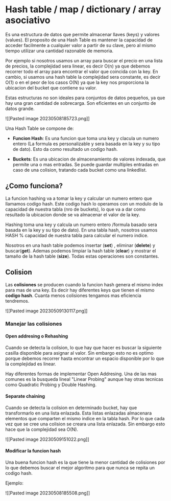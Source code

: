 # Hash table / map / dictionary / array asociativo

Es una estructura de datos que permite almacenar llaves (keys) y valores (values). El proposito de una Hash Table es mantener la capacidad de acceder facilmente a cualquier valor a  partir de su clave, pero al mismo tiempo utilizar una cantidad razonable de memoria.

Por ejemplo si nosotros usamos un array para buscar el precio en una lista de precios, la complejidad sera linear, es decir O(n) ya que debemos recorrer todo el array para encontrar el valor que coincida con la key. En cambio, si usamos una hash table la complejidad sera constante, es decir O(1) o en el peor de los casos O(N) ya que la key nos proporciona la ubicacion del bucket que contiene su valor.

Estas estructuras no son ideales para conjuntos de datos pequeños, ya que hay una gran cantidad de sobrecarga. Son eficientes en un conjunto de datos grande.

![[Pasted image 20230508185723.png]]

Una Hash Table se compone de: 

* **Funcion Hash**: Es una funcion que toma una key y clacula un numero entero (La formula es personalizable y sera basada en la key y su tipo de dato). Esto da como resultado un codigo hash.

* **Buckets**: Es una ubicacion de almacenamiento de valores indexada, que permite una o mas entradas. Se puede guardar multiples entradas en caso de una colision, tratando cada bucket como una linkedlist.

## ¿Como funciona?

La funcion hashing va a tomar la key y calcular un numero entero que llamamos codigo hash. Este codigo hash lo operamos con un modulo de la capacidad de nuestra tabla (nro de buckets), lo que va a dar como resultado la ubicacion donde se va almacenar el valor de la key.

Hashing toma una key y calcula un numero entero /formula basado sera basada en la key y su tipo de dato). En una tabla hash, nosotros usamos HASH % capacidad de nuestra tabla para calcular el numero indice.

Nosotros en una hash table podemos insertar (**set**) , eliminar (**delete**) y buscar(**get**). Ademas podemos limpiar la hash table (**clear**) y mostrar el tamaño de la hash table (**size**). Todas estas operaciones son constantes.

## Colision

Las **colisiones** se producen cuando la funcion hash genera el mismo index para mas de una key. Es decir hay diferentes keys que tienen el mismo **codigo hash**. Cuanta menos colisiones tengamos mas eficiencia tendremos.

![[Pasted image 20230509130117.png]]

### Manejar las colisiones

#### Open addresing o Rehashing

Cuando se detecta la colision, lo que hay que hacer es buscar la siguiente casilla disponible para asignar al valor. Sin embargo esto no es optimo porque debemos recorrer hasta encontrar un espacio disponible por lo que la complejidad es linear.

Hay diferentes formas de implementar Open Addresing. Una de las mas comunes es la busqueda lineal "Linear Probing" aunque hay otras tecnicas como Quadratic Probing y Double Hashing.


#### Separate chaining

Cuando se detecta la colision en determinado bucket, hay que transformarlo en una lista enlazada. Esta listas enlazadas almacenara elementos que comparten el mismo indice en la tabla hash. Por lo que cada vez que se cree una colision se creara una lista enlazada. Sin embargo esto hace que la complejidad sea O(N).

![[Pasted image 20230509151022.png]]

#### Modificar la funcion hash

Una buena funcion hash es la que tiene la menor cantidad de colisiones por lo que debemos buscar el mejor algoritmo para que nunca se repita un codigo hash.


Ejemplo:

![[Pasted image 20230508185508.png]]









